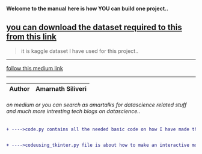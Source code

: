 #### Welcome to the manual here is how YOU can build one project..

[you can download the dataset required to this from this link](https://www.kaggle.com/datasets/satpreetmakhija/netflix-movies-and-tv-shows-2021/)
---
>  it is kaggle dataset I have used for this project..
***
[follow this medium link](https://medium.com/@amartalks25603/python-based-netflix-recommendation-system-577716945791 "MEDIUM POST FOR DETAILED EXPLANATION")
***
|Author|Amarnath Siliveri|
|------|-----------------|
###### on medium  or you can search as amartalks for datascience related stuff and much more intresting tech blogs on datascience..
```diff  
+ ---->code.py contains all the needed basic code on how I have made the project


+ ---->codeusing_tkinter.py file is about how to make an interactive model using tkinter 
```
